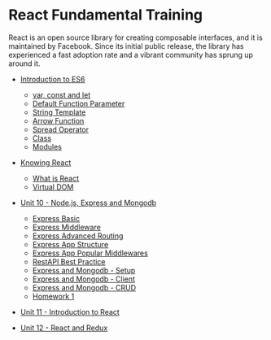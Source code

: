 # React Fundamental Training

React is an open source library for creating composable interfaces, and it is maintained by Facebook. Since its initial public release, the library has experienced a fast adoption rate and a vibrant community has sprung up around it.

* [Introduction to ES6](part1/README.md)

  * [var, const and let](part1/1.md)
  * [Default Function Parameter](part1/2.md)
  * [String Template](part1/3.md)
  * [Arrow Function](part1/4.md)
  * [Spread Operator](part1/5.md)
  * [Class](part1/6.md)
  * [Modules](part1/7.md)

* [Knowing React](part2/README.md)

  * [What is React](part2/1.md)
  * [Virtual DOM](part2/2.md)

* [Unit 10 - Node.js, Express and Mongodb](part10/README.md)

  * [Express Basic](part10/express-basic.md)
  * [Express Middleware](part10/express-middleware.md)
  * [Express Advanced Routing](part10/express-advanced-routing.md)
  * [Express App Structure](part10/express-app-structure.md)
  * [Express App Popular Middlewares](part10/most-common-express-packages.md)
  * [RestAPI Best Practice](part10/restapi-best-practice.md)
  * [Express and Mongodb - Setup](part10/express-mongodb-setup.md)
  * [Express and Mongodb - Client](part10/express-mongodb-client.md)
  * [Express and Mongodb - CRUD](part10/express-mongodb-crud.md)
  * [Homework 1](part10/homework-1.md)

* [Unit 11 - Introduction to React]()

* [Unit 12 - React and Redux]()
